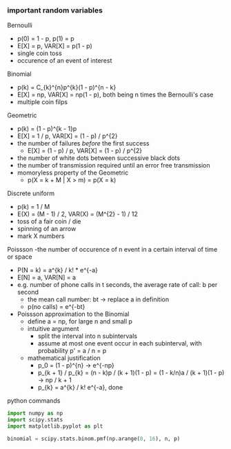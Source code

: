 ### important random variables

Bernoulli
- p(0) = 1 - p, p(1) = p
- E[X] = p, VAR[X] = p(1 - p)
- single coin toss
- occurence of an event of interest

Binomial
- p(k) = C_{k}^{n}p^{k}(1 - p)^{n - k}
- E[X] = np, VAR[X] = np(1 - p), both being n times the Bernoulli's case
- multiple coin filps

Geometric
- p(k) = (1 - p)^{k - 1}p
- E[X] = 1 / p, VAR[X] = (1 - p) / p^{2}
- the number of failures *before* the first success
    - E[X] = (1 - p) / p, VAR[X] = (1 - p) / p^{2}
- the number of white dots between successive black dots
- the number of transmission required until an error free transmission
- momoryless property of the Geometric
    - p(X = k + M | X > m) = p(X = k)

Discrete uniform
- p(k) = 1 / M
- E(X) = (M - 1) / 2, VAR(X) = (M^{2} - 1) / 12
- toss of a fair coin / die
- spinning of an arrow
- mark X numbers

Poissson
-the number of occurence of n event in a certain interval of time or space
- P(N = k) = a^{k} / k! * e^{-a}
- E[N] = a, VAR[N] = a
- e.g. number of phone calls in t seconds, the average rate of call: b per second
    - the mean call number: bt -> replace a in definition
    - p(no calls) = e^{-bt}
- Poissson approximation to the Binomial
    - define a = np, for large n and small p
    - intuitive argument
        - split the interval into n subintervals
        - assume at most one event occur in each subinterval, with probability p' = a / n = p
    - mathematical justification
        - p_0 = (1 - p)^{n} -> e^{-np}
        - p_{k + 1} / p_{k} = (n - k)p / (k + 1)(1 - p) = (1 - k/n)a / (k + 1)(1 - p) -> np / k + 1
        - p_{k} = a^{k} / k! e^{-a}, done

python commands

```python
import numpy as np
import scipy.stats
import matplotlib.pyplot as plt

binomial = scipy.stats.binom.pmf(np.arange(0, 16), n, p)
```
